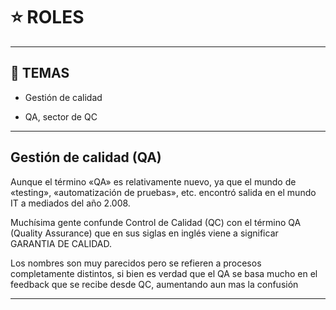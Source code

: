 # :star: ROLES

---

## :book: TEMAS

- Gestión de calidad 

- QA, sector de QC

---

## Gestión de calidad (QA) 

Aunque el término «QA» es relativamente nuevo, ya que el mundo de «testing», «automatización de pruebas», etc. encontró salida en el mundo IT a mediados del año 2.008.

Muchísima gente confunde Control de Calidad (QC) con el término QA (Quality Assurance) que en sus siglas en inglés viene a significar GARANTIA DE CALIDAD.

Los nombres son muy parecidos pero se refieren a procesos completamente distintos, si bien es verdad que el QA se basa mucho en el feedback que se recibe desde QC, aumentando aun mas la confusión

---
